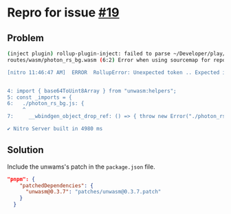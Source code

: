 # Repro for issue [#19](https://github.com/unjs/unwasm/issues/19)

## Problem

```sh
(inject plugin) rollup-plugin-inject: failed to parse ~/Developer/play/nitro-wasm/routes/wasm/photon_rs_bg.wasm. Consider restricting the plugin to particular files via options.include
routes/wasm/photon_rs_bg.wasm (6:2) Error when using sourcemap for reporting an error: Can't resolve original location of error.

[nitro 11:46:47 AM]  ERROR  RollupError: Unexpected token .. Expected identifier, string literal, numeric literal or [ for the computed key (Note that you need plugins to import files that are not JavaScript)


4: import { base64ToUint8Array } from "unwasm:helpers";
5: const _imports = {
6:   ./photon_rs_bg.js: {
     ^
7:     __wbindgen_object_drop_ref: () => { throw new Error("./photon_rs_bg.js.__wbindgen_object_drop_ref is not provid...

✔ Nitro Server built in 4980 ms
```

## Solution

Include the unwams's patch in the  `package.json` file.

```json
"pnpm": {
    "patchedDependencies": {
      "unwasm@0.3.7": "patches/unwasm@0.3.7.patch"
    }
  }
```
